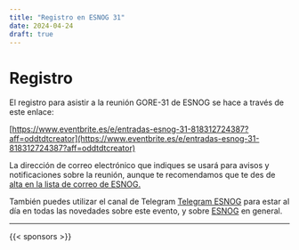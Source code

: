 ```yaml
---
title: "Registro en ESNOG 31"
date: 2024-04-24
draft: true 
---
```


# Registro

El registro para asistir a la reunión GORE-31 de ESNOG se hace a través de este enlace:


[https://www.eventbrite.es/e/entradas-esnog-31-818312724387?aff=oddtdtcreator](https://www.eventbrite.es/e/entradas-esnog-31-818312724387?aff=oddtdtcreator)


La dirección de correo electrónico que indiques se usará para avisos y notificaciones sobre la reunión, aunque te recomendamos que te des de [alta en la lista de correo de ESNOG.](https://www2.esnog.net:8443/cgi-bin/mailman/listinfo/gore)

También puedes utilizar el canal de Telegram [Telegram ESNOG](https://t.me/esnog_es) para estar al día en todas las novedades sobre este evento, y sobre [ESNOG](https://www.esnog.net) en general. 

---------------------------

{{< sponsors >}}